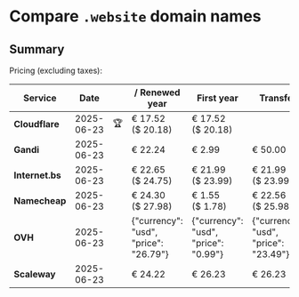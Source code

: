 # Compare `.website` domain names

## Summary

Pricing (excluding taxes):

| Service | Date |  | / Renewed year | First year | Transfer | Restoration |
|--|--|--|--|--|--|--|
| **Cloudflare** | 2025-06-23 | 🏆 | € 17.52<br>($ 20.18) | € 17.52<br>($ 20.18) |  |  |
| **Gandi** | 2025-06-23 |  | € 22.24 | € 2.99 | € 50.00 | € 95.21 |
| **Internet.bs** | 2025-06-23 |  | € 22.65<br>($ 24.75) | € 21.99<br>($ 23.99) | € 21.99<br>($ 23.99) | € 66.59<br>($ 65.79) |
| **Namecheap** | 2025-06-23 |  | € 24.30<br>($ 27.98) | € 1.55<br>($ 1.78) | € 22.56<br>($ 25.98) |  |
| **OVH** | 2025-06-23 |  | {"currency": "usd", "price": "26.79"} | {"currency": "usd", "price": "0.99"} | {"currency": "usd", "price": "23.49"} |  |
| **Scaleway** | 2025-06-23 |  | € 24.22 | € 26.23 | € 26.23 | € 58.26 |
